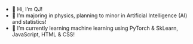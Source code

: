 - 👋 Hi, I’m QJ!
- 👀 I’m majoring in physics, planning to minor in Artificial Intelligence (AI) and statistics!
- 🌱 I’m currently learning machine learning using PyTorch & SkLearn, JavaScript, HTML & CSS!

<!---
01QJ10/01QJ10 is a ✨ special ✨ repository because its `README.md` (this file) appears on your GitHub profile.
You can click the Preview link to take a look at your changes.
--->
